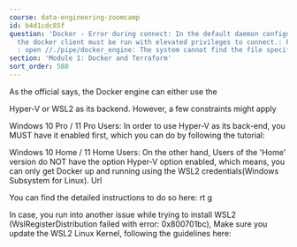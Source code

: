 ```yaml
---
course: data-engineering-zoomcamp
id: b4d1cdc85f
question: 'Docker - Error during connect: In the default daemon configuration on Windows,
  the docker client must be run with elevated privileges to connect.: Post: "http://%2F%2F.%2Fpipe%2Fdocker_engine/v1.24/containers/create"
  : open //./pipe/docker_engine: The system cannot find the file specified'
section: 'Module 1: Docker and Terraform'
sort_order: 580
---
```


As the official  says, the Docker engine can either use the

Hyper-V or WSL2 as its backend. However, a few constraints might apply

Windows 10 Pro / 11 Pro Users: 
In order to use Hyper-V as its back-end, you MUST have it enabled first, which you can do by following the tutorial:

Windows 10 Home / 11 Home Users: 
On the other hand, Users of the 'Home' version do NOT have the option Hyper-V option enabled, which means, you can only get Docker up and running using the WSL2 credentials(Windows Subsystem for Linux). Url

You can find the detailed instructions to do so here: rt g

In case, you run into another issue while trying to install WSL2 (WslRegisterDistribution failed with error: 0x800701bc), Make sure you update the WSL2 Linux Kernel, following the guidelines here:

